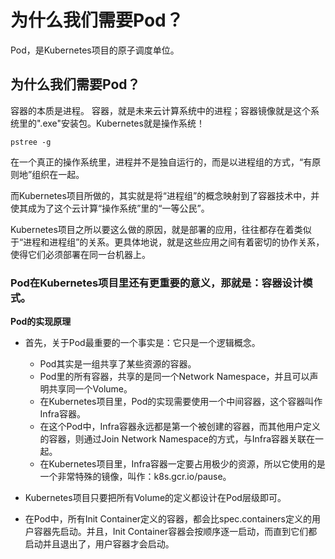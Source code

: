 # 为什么我们需要Pod？
Pod，是Kubernetes项目的原子调度单位。

## 为什么我们需要Pod？

容器的本质是进程。
容器，就是未来云计算系统中的进程；容器镜像就是这个系统里的".exe"安装包。Kubernetes就是操作系统！
```
pstree -g
```
在一个真正的操作系统里，进程并不是独自运行的，而是以进程组的方式，“有原则地”组织在一起。

而Kubernetes项目所做的，其实就是将“进程组”的概念映射到了容器技术中，并使其成为了这个云计算“操作系统”里的“一等公民”。

Kubernetes项目之所以要这么做的原因，就是部署的应用，往往都存在着类似于“进程和进程组”的关系。更具体地说，就是这些应用之间有着密切的协作关系，使得它们必须部署在同一台机器上。

### Pod在Kubernetes项目里还有更重要的意义，那就是：容器设计模式。
**Pod的实现原理**
* 首先，关于Pod最重要的一个事实是：它只是一个逻辑概念。
    * Pod其实是一组共享了某些资源的容器。
    * Pod里的所有容器，共享的是同一个Network Namespace，并且可以声明共享同一个Volume。
    * 在Kubernetes项目里，Pod的实现需要使用一个中间容器，这个容器叫作Infra容器。
    * 在这个Pod中，Infra容器永远都是第一个被创建的容器，而其他用户定义的容器，则通过Join Network Namespace的方式，与Infra容器关联在一起。
    * 在Kubernetes项目里，Infra容器一定要占用极少的资源，所以它使用的是一个非常特殊的镜像，叫作：k8s.gcr.io/pause。
* Kubernetes项目只要把所有Volume的定义都设计在Pod层级即可。

* 在Pod中，所有Init Container定义的容器，都会比spec.containers定义的用户容器先启动。并且，Init Container容器会按顺序逐一启动，而直到它们都启动并且退出了，用户容器才会启动。





